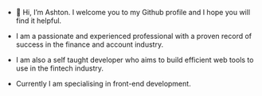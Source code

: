 - 👋 Hi, I’m Ashton. I welcome you to my Github profile and I hope you will find it helpful.

- I am a passionate and experienced professional with a proven record of success in the finance and account industry.

- I am also a self taught developer who aims to build efficient web tools to use in the fintech industry.

- Currently I am specialising in front-end development.
  


<!---
gutter-blake/gutter-blake is a ✨ special ✨ repository because its `README.md` (this file) appears on your GitHub profile.
You can click the Preview link to take a look at your changes.
--->
